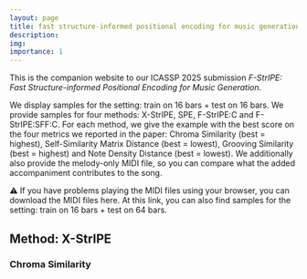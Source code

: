 ```yaml
---
layout: page
title: fast structure-informed positional encoding for music generation
description:
img:
importance: 1
---
```


This is the companion website to our ICASSP 2025
submission _F-StrIPE: Fast Structure-informed Positional Encoding for Music Generation_.

We display samples for the setting: train on 16 bars + test on 16 bars.
We provide samples for four methods: X-StrIPE, SPE, F-StrIPE:C and F-StrIPE:SFF:C.
For each method, we give the example with the best score on the four metrics we reported in the paper:
Chroma Similarity (best = highest), Self-Similarity Matrix Distance (best = lowest), Grooving Similarity (best = highest) and Note Density Distance (best = lowest).
We additionally also provide the melody-only MIDI file, so you can compare what the added accompaniment contributes to the song.

⚠️ If you have problems playing the MIDI files using your browser, you can download the MIDI files here.
At this link, you can also find samples for the setting: train on 16 bars + test on 64 bars.

## Method: X-StrIPE

### Chroma Similarity

<div class="row">
    <div class="col">
        <midi-player
          src="/assets/projects/faststructurepe/3/40/melody_44.mid"
          sound-font visualizer="#Vis1">
        </midi-player>
    </div>
    <div class="col">
        <midi-player
          src="/assets/projects/faststructurepe/3/40/pred_44.mid"
          sound-font visualizer="#Vis2">
        </midi-player>
    </div>
</div>

<script src="https://cdn.jsdelivr.net/combine/npm/tone@14.7.58,npm/@magenta/music@1.23.1/es6/core.js,npm/focus-visible@5,npm/html-midi-player@1.4.0"></script>


